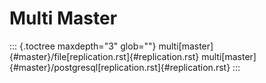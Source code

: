 # Multi Master

::: {.toctree maxdepth="3" glob=""}
multi[master]{#master}/file[replication.rst]{#replication.rst}
multi[master]{#master}/postgresql[replication.rst]{#replication.rst}
:::
